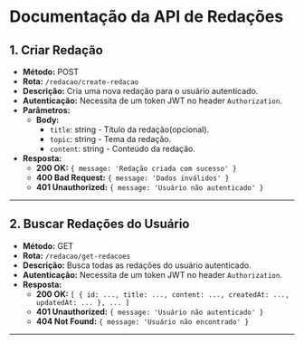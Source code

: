 # Documentação da API de Redações

## 1. Criar Redação

- **Método:** POST
- **Rota:** `/redacao/create-redacao`
- **Descrição:** Cria uma nova redação para o usuário autenticado.
- **Autenticação:** Necessita de um token JWT no header `Authorization`.
- **Parâmetros:**
  - **Body:**
    - `title`: string - Título da redação(opcional).
    - `topic`: string - Tema da redação.
    - `content`: string - Conteúdo da redação.
- **Resposta:**
  - **200 OK:** `{ message: 'Redação criada com sucesso' }`
  - **400 Bad Request:** `{ message: 'Dados inválidos' }`
  - **401 Unauthorized:** `{ message: 'Usuário não autenticado' }`

---

## 2. Buscar Redações do Usuário

- **Método:** GET
- **Rota:** `/redacao/get-redacoes`
- **Descrição:** Busca todas as redações do usuário autenticado.
- **Autenticação:** Necessita de um token JWT no header `Authorization`.
- **Resposta:**
  - **200 OK:** `[ { id: ..., title: ..., content: ..., createdAt: ..., updatedAt: ... }, ... ]`
  - **401 Unauthorized:** `{ message: 'Usuário não autenticado' }`
  - **404 Not Found:** `{ message: 'Usuário não encontrado' }`

---

